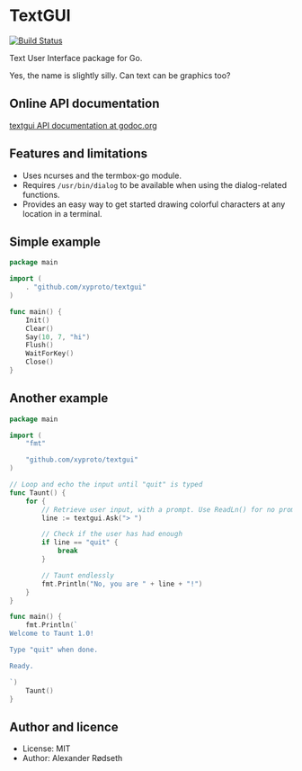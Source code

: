 TextGUI
=======

[![Build Status](https://travis-ci.org/xyproto/textgui.svg?branch=master)](https://travis-ci.org/xyproto/textgui)

Text User Interface package for Go.

Yes, the name is slightly silly. Can text can be graphics too?

Online API documentation
------------------------

[textgui API documentation at godoc.org](http://godoc.org/github.com/xyproto/textgui)


Features and limitations
------------------------

* Uses ncurses and the termbox-go module.
* Requires `/usr/bin/dialog` to be available when using the dialog-related functions.
* Provides an easy way to get started drawing colorful characters at any location in a terminal.

Simple example
--------------

~~~go
package main

import (
	. "github.com/xyproto/textgui"
)

func main() {
	Init()
	Clear()
	Say(10, 7, "hi")
	Flush()
	WaitForKey()
	Close()
}
~~~

Another example
---------------

~~~go
package main

import (
	"fmt"

	"github.com/xyproto/textgui"
)

// Loop and echo the input until "quit" is typed
func Taunt() {
	for {
		// Retrieve user input, with a prompt. Use ReadLn() for no prompt.
		line := textgui.Ask("> ")

		// Check if the user has had enough
		if line == "quit" {
			break
		}

		// Taunt endlessly
		fmt.Println("No, you are " + line + "!")
	}
}

func main() {
	fmt.Println(`
Welcome to Taunt 1.0!

Type "quit" when done.

Ready.

`)
	Taunt()
}
~~~

Author and licence
-------------------

* License: MIT
* Author: Alexander Rødseth

